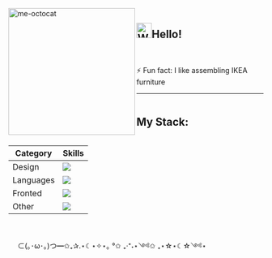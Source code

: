 <div id="user-content-toc">  
<img src="https://github.com/KarynaMisnik/KarynaMisnik/assets/96831988/997d3e8b-7ac0-44ee-a88c-bca826ac7a20" alt="me-octocat" width="250" height="auto" align="left" />

<ul><summary list-style-type: none;><h2  style="display: inline-block;"><img src="https://raw.githubusercontent.com/Tarikul-Islam-Anik/Animated-Fluent-Emojis/master/Emojis/Hand%20gestures/Waving%20Hand.png" alt="Waving Hand" width="30" height="30"/>Hello!</h2><br><br>  

⚡ Fun fact: I like assembling IKEA furniture  

</summary></ul>
</div>

 ---  
 
 <div id="user-content-toc"> <ul><summary list-style-type: none;> <h2  style="display: inline-block;">My Stack:</h2></summary></ul></div>

<table>
 <thead>
  <tr>
   <th>Category</th>
   <th>Skills</th>
  </tr>
 </thead>
 <tbody>
  <tr>
   <td>Design</td>
   <td><img src='https://skillicons.dev/icons?i=figma'></td>
  </tr>
    <tr>
   <td>Languages</td>
   <td><img src='https://skillicons.dev/icons?i=js,c'></td>    
  </tr>
      <tr>
   <td>Fronted</td>
   <td><img src='https://skillicons.dev/icons?i=html,css,react,materialui,vite'></td>
  </tr>
    </tr>
      <tr>
   <td>Other</td>
   <td><img src='https://skillicons.dev/icons?i=git,ubuntu,md,vscode,matlab,arduino'></td>
  </tr>
 </tbody>
</table>

<br>


　 ⊂(｡･ω･｡)つ━✩₊✰.⋆☾⋆✧⋆｡ °✩ ₊‧⁺˖⋆༺✩ ₊⋆☆⋆☾☆༺⋆
  


               



